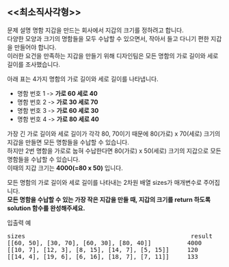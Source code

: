 <<최소직사각형>>
-----

문제 설명
명함 지갑을 만드는 회사에서 지갑의 크기를 정하려고 합니다.   
다양한 모양과 크기의 명함들을 모두 수납할 수 있으면서, 작아서 들고 다니기 편한 지갑을 만들어야 합니다.  
이러한 요건을 만족하는 지갑을 만들기 위해 디자인팀은 모든 명함의 가로 길이와 세로 길이를 조사했습니다.  
  
아래 표는 4가지 명함의 가로 길이와 세로 길이를 나타냅니다.  
- 명함 번호 1 -> **가로 60 세로 40**
- 명함 번호 2 -> **가로 30 세로 70**
- 명함 번호 3 -> **가로 60 세로 30**
- 명함 번호 4 -> **가로 80 세로 40**

가장 긴 가로 길이와 세로 길이가 각각 80, 70이기 때문에 80(가로) x 70(세로) 크기의 지갑을 만들면 모든 명함들을 수납할 수 있습니다.  
하지만 2번 명함을 가로로 눕혀 수납한다면 80(가로) x 50(세로) 크기의 지갑으로 모든 명함들을 수납할 수 있습니다.  
이때의 지갑 크기는 **4000(=80 x 50)** 입니다.

모든 명함의 가로 길이와 세로 길이를 나타내는 2차원 배열 sizes가 매개변수로 주어집니다.  
**모든 명함을 수납할 수 있는 가장 작은 지갑을 만들 때, 지갑의 크기를 return 하도록 solution 함수를 완성해주세요.**  

입출력 예  
<pre>
sizes	                                           result  
[[60, 50], [30, 70], [60, 30], [80, 40]]          4000  
[[10, 7], [12, 3], [8, 15], [14, 7], [5, 15]]     120  
[[14, 4], [19, 6], [6, 16], [18, 7], [7, 11]]     133  
</pre>

